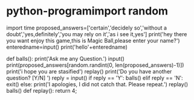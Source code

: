 # python-programimport random
import time
proposed_answers=['certain','decidely so','without a doubt','yes,definitely','you may rely on it','as i see it,yes']
print('hey there you want enjoy this game,this is Magic Ball,please enter your name?')
enteredname=input()
print('hello'+enteredname)

def balls():
    print('Ask me any Question.')
    input()
    print(proposed_answers[random.randint(0, len(proposed_answers)-1)])
    print('i hope you are stasified')
    replay()
    print('Do you have another question? [Y/N] ')
    reply = input()
    if reply == 'Y':
        balls()
    elif reply == 'N':
        exit()
    else:
        print('I apologies, I did not catch that. Please repeat.')
        replay()
        balls()
def replay():
    return 4;
